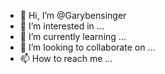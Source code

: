 - 👋 Hi, I’m @Garybensinger
- 👀 I’m interested in ...
- 🌱 I’m currently learning ...
- 💞️ I’m looking to collaborate on ...
- 📫 How to reach me ...

<!---
Garybensinger/Garybensinger is a ✨ special ✨ repository because its `README.md` (this file) appears on your GitHub profile.
You can click the Preview link to take a look at your changes.
--->
